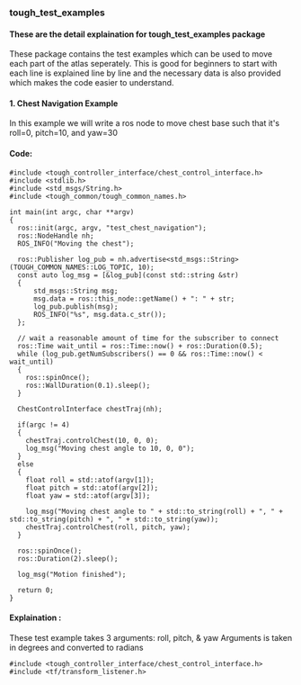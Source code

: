 ### tough_test_examples

#### These are the detail explaination for tough_test_examples package   

These package contains the test examples which can be used to move each part of the atlas seperately. This is good for beginners to start with each line is explained line by line and the necessary data is also provided which makes the code easier to understand. 

#### 1. Chest Navigation Example

 In this example we will write a ros node to move chest base such that it's roll=0, pitch=10, and yaw=30 

#### Code:
```
#include <tough_controller_interface/chest_control_interface.h>
#include <stdlib.h>
#include <std_msgs/String.h>
#include <tough_common/tough_common_names.h>

int main(int argc, char **argv)
{
  ros::init(argc, argv, "test_chest_navigation"); 
  ros::NodeHandle nh;
  ROS_INFO("Moving the chest");

  ros::Publisher log_pub = nh.advertise<std_msgs::String>(TOUGH_COMMON_NAMES::LOG_TOPIC, 10);
  const auto log_msg = [&log_pub](const std::string &str)
  {
      std_msgs::String msg;
      msg.data = ros::this_node::getName() + ": " + str;
      log_pub.publish(msg);
      ROS_INFO("%s", msg.data.c_str());
  };

  // wait a reasonable amount of time for the subscriber to connect
  ros::Time wait_until = ros::Time::now() + ros::Duration(0.5);
  while (log_pub.getNumSubscribers() == 0 && ros::Time::now() < wait_until)
  {
    ros::spinOnce();
    ros::WallDuration(0.1).sleep();
  }

  ChestControlInterface chestTraj(nh);

  if(argc != 4)
  {
    chestTraj.controlChest(10, 0, 0);
    log_msg("Moving chest angle to 10, 0, 0");
  }
  else
  {
    float roll = std::atof(argv[1]);
    float pitch = std::atof(argv[2]);
    float yaw = std::atof(argv[3]);

    log_msg("Moving chest angle to " + std::to_string(roll) + ", " + std::to_string(pitch) + ", " + std::to_string(yaw));
    chestTraj.controlChest(roll, pitch, yaw);
  }

  ros::spinOnce();
  ros::Duration(2).sleep();

  log_msg("Motion finished");
  
  return 0;
}

```

#### Explaination : 

   These test example takes 3 arguments: roll, pitch, & yaw
   Arguments is taken in degrees and converted to radians

```
#include <tough_controller_interface/chest_control_interface.h>
#include <tf/transform_listener.h>
```
